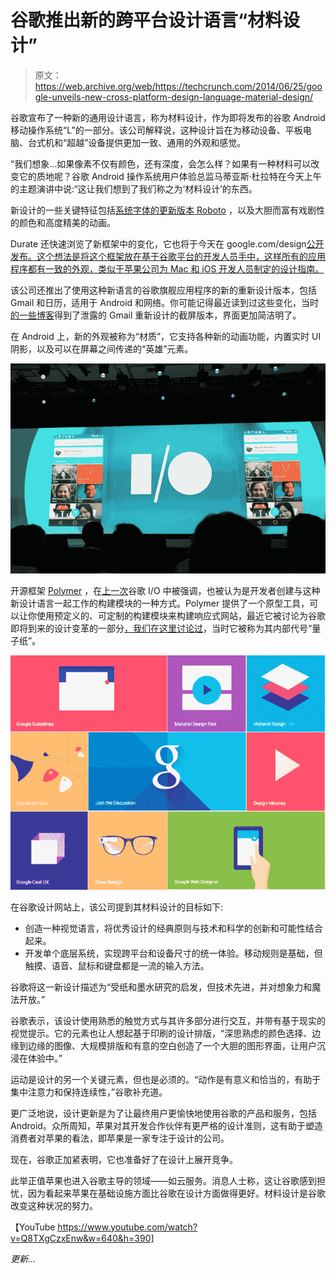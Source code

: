 # 谷歌推出新的跨平台设计语言“材料设计”

> 原文：<https://web.archive.org/web/https://techcrunch.com/2014/06/25/google-unveils-new-cross-platform-design-language-material-design/>

谷歌宣布了一种新的通用设计语言，称为材料设计，作为即将发布的谷歌 Android 移动操作系统“L”的一部分。该公司解释说，这种设计旨在为移动设备、平板电脑、台式机和“超越”设备提供更加一致、通用的外观和感觉。

“我们想象…如果像素不仅有颜色，还有深度，会怎么样？如果有一种材料可以改变它的质地呢？谷歌 Android 操作系统用户体验总监马蒂亚斯·杜拉特在今天上午的主题演讲中说:“这让我们想到了我们称之为‘材料设计’的东西。

新设计的一些关键特征包括[系统字体的更新版本 Roboto](https://web.archive.org/web/20230406000542/http://www.google.com/design/spec/style/typography.html) ，以及大胆而富有戏剧性的颜色和高度精美的动画。

Durate 还快速浏览了新框架中的变化，它也将于今天在 google.com/design[公开发布。这个想法是将这个框架放在基于谷歌平台的开发人员手中，这样所有的应用程序都有一致的外观，类似于苹果公司为 Mac 和 iOS 开发人员制定的设计指南。](https://web.archive.org/web/20230406000542/http://www.google.com/design)

该公司还推出了使用这种新语言的谷歌旗舰应用程序的新的重新设计版本，包括 Gmail 和日历，适用于 Android 和网络。你可能记得最近读到过这些变化，当时[的一些博客](https://web.archive.org/web/20230406000542/http://www.geek.com/apps/google-is-testing-new-web-based-gmail-features-1593555/)得到了泄露的 Gmail 重新设计的截屏版本，界面更加简洁明了。

在 Android 上，新的外观被称为“材质”，它支持各种新的动画功能，内置实时 UI 阴影，以及可以在屏幕之间传递的“英雄”元素。

![IMG_0020](img/d681b8661916016712b0b4f63b315247.png)

开源框架 [Polymer](https://web.archive.org/web/20230406000542/http://www.polymer-project.org/resources/faq.html) ，在[上一次](https://web.archive.org/web/20230406000542/https://www.youtube.com/watch?v=9pmPa_KxsAM)谷歌 I/O 中被强调，也被认为是开发者创建与这种新设计语言一起工作的构建模块的一种方式。Polymer 提供了一个原型工具，可以让你使用预定义的、可定制的构建模块来构建响应式网站，最近它被讨论为谷歌即将到来的设计变革的一部分[，我们在这里讨论过](https://web.archive.org/web/20230406000542/https://techcrunch.com/2014/06/19/a-sneak-peek-into-androids-future/)，当时它被称为其内部代号“量子纸”。

![googledesign](img/bd1d9d57a03b289b709d0692316578cd.png)

在谷歌设计网站上，该公司提到其材料设计的目标如下:

*   创造一种视觉语言，将优秀设计的经典原则与技术和科学的创新和可能性结合起来。
*   开发单个底层系统，实现跨平台和设备尺寸的统一体验。移动规则是基础，但触摸、语音、鼠标和键盘都是一流的输入方法。

谷歌将这一新设计描述为“受纸和墨水研究的启发，但技术先进，并对想象力和魔法开放。”

谷歌表示，该设计使用熟悉的触觉方式与其许多部分进行交互，并带有基于现实的视觉提示。它的元素也让人想起基于印刷的设计排版，“深思熟虑的颜色选择、边缘到边缘的图像、大规模排版和有意的空白创造了一个大胆的图形界面，让用户沉浸在体验中。”

运动是设计的另一个关键元素，但也是必须的。“动作是有意义和恰当的，有助于集中注意力和保持连续性，”谷歌补充道。

更广泛地说，设计更新是为了让最终用户更愉快地使用谷歌的产品和服务，包括 Android。众所周知，苹果对其开发合作伙伴有更严格的设计准则，这有助于塑造消费者对苹果的看法，即苹果是一家专注于设计的公司。

现在，谷歌正加紧表明，它也准备好了在设计上展开竞争。

此举正值苹果也进入谷歌主导的领域——如云服务。消息人士称，这让谷歌感到担忧，因为看起来苹果在基础设施方面比谷歌在设计方面做得更好。材料设计是谷歌改变这种状况的努力。

【YouTube https://www.youtube.com/watch?v=Q8TXgCzxEnw&w=640&h=390]

*更新…*